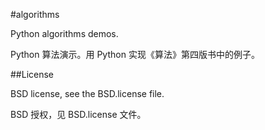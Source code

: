 #algorithms

Python algorithms demos.

Python 算法演示。用 Python 实现《算法》第四版书中的例子。

##License

BSD license, see the BSD.license file.

BSD 授权，见 BSD.license 文件。